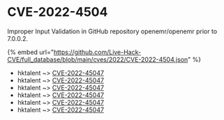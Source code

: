 # CVE-2022-4504

Improper Input Validation in GitHub repository openemr/openemr prior to 7.0.0.2.

{% embed url="https://github.com/Live-Hack-CVE/full_database/blob/main/cves/2022/CVE-2022-4504.json" %}


* hktalent ~> [CVE-2022-45047](https://www.alice-snow.ru/2022/database/cve-2022-4504/cve-2022-45047-hktalent)
* hktalent ~> [CVE-2022-45047](https://www.alice-snow.ru/2022/database/cve-2022-4504/cve-2022-45047-hktalent)
* hktalent ~> [CVE-2022-45047](https://www.alice-snow.ru/2022/database/cve-2022-4504/cve-2022-45047-hktalent)
* hktalent ~> [CVE-2022-45047](https://www.alice-snow.ru/2022/database/cve-2022-4504/cve-2022-45047-hktalent)
* hktalent ~> [CVE-2022-45047](https://www.alice-snow.ru/2022/database/cve-2022-4504/cve-2022-45047-hktalent)
* hktalent ~> [CVE-2022-45047](https://www.alice-snow.ru/2022/database/cve-2022-4504/cve-2022-45047-hktalent)